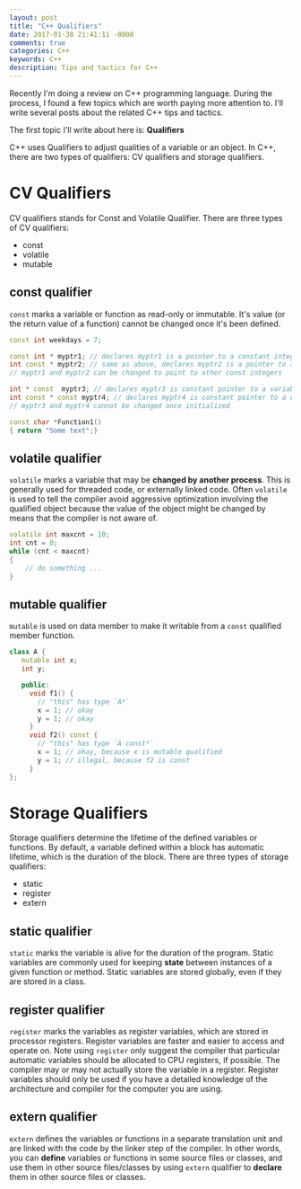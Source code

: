 ```yaml
---
layout: post
title: "C++ Qualifiers"
date: 2017-01-30 21:41:11 -0800
comments: true
categories: C++
keywords: C++
description: Tips and tactics for C++
---
```


Recently I'm doing a review on C++ programming language. During the process, I found a few topics which are worth paying more attention to. I'll write several posts about the related C++ tips and tactics.

The first topic I'll write about here is: **Qualifiers**

C++ uses Qualifiers to adjust qualities of a variable or an object. In C++, there are two types of qualifiers: CV qualifiers and storage qualifiers.

# CV Qualifiers

CV qualifiers stands for Const and Volatile Qualifier. There are three types of CV qualifiers:

* const
* volatile
* mutable

<!--more--> 

## const qualifier

<code>const</code> marks a variable or function as read-only or immutable. It's value (or the return value of a function) cannot be changed once it's been defined.

```cpp
const int weekdays = 7;

const int * myptr1; // declares myptr1 is a pointer to a constant integer
int const * myptr2; // same as above, declares myptr2 is a pointer to a constant integer
// myptr1 and myptr2 can be changed to point to other const integers

int * const  myptr3; // declares myptr3 is constant pointer to a variable integer
int const * const myptr4; // declares myptr4 is constant pointer to a constant integer
// myptr3 and myptr4 cannot be changed once initialized

const char *Function1()
{ return "Some text";}

```


## volatile qualifier

<code>volatile</code> marks a variable that may be **changed by another process**. This is generally used for threaded code, or externally linked code. Often <code>volatile</code> is used to tell the compiler avoid aggressive optimization involving the qualified object because the value of the object might be changed by means that the compiler is not aware of.

```cpp
volatile int maxcnt = 10;
int cnt = 0;
while (cnt < maxcnt)
{
    // do something ... 
}

```

## mutable qualifier

<code>mutable</code> is used on data member to make it writable from a <code>const</code> qualified member function.

```cpp
class A {
   mutable int x;
   int y;

   public:
     void f1() {
       // "this" has type `A*`
       x = 1; // okay
       y = 1; // okay
     }
     void f2() const {
       // "this" has type `A const*`
       x = 1; // okay, because x is mutable qualified
       y = 1; // illegal, because f2 is const
     }
};

```

# Storage Qualifiers

Storage qualifiers determine the lifetime of the defined variables or functions. By default, a variable defined within a block has automatic lifetime, which is the duration of the block. There are three types of storage qualifiers:

* static
* register
* extern

## static qualifier

<code>static</code> marks the variable is alive for the duration of the program. Static variables are commonly used for keeping **state** between instances of a given function or method. Static variables are stored globally, even if they are stored in a class. 

## register qualifier

<code>register</code> marks the variables as register variables, which are stored in processor registers. Register variables are faster and easier to access and operate on. Note using <code>register</code> only suggest the compiler that particular automatic variables should be allocated to CPU registers, if possible. The compiler may or may not actually store the variable in a register. Register variables should only be used if you have a detailed knowledge of the architecture and compiler for the computer you are using. 

## extern qualifier

<code>extern</code> defines the variables or functions in a separate translation unit and are linked with the code by the linker step of the compiler. In other words, you can **define** variables or functions in some source files or classes, and use them in other source files/classes by using <code>extern</code> qualifier to **declare** them in other source files or classes. 


